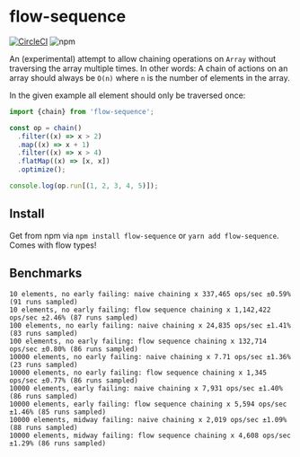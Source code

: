 # flow-sequence

[![CircleCI](https://circleci.com/gh/agrafix/flow-sequence.svg?style=svg)](https://circleci.com/gh/agrafix/flow-sequence) ![npm](https://img.shields.io/npm/dw/flow-sequence.svg)

An (experimental) attempt to allow chaining operations on `Array` without traversing the array
multiple times. In other words: A chain of actions on an array should always be `O(n)` where `n` is
the number of elements in the array.

In the given example all element should only be traversed once:

```javascript
import {chain} from 'flow-sequence';

const op = chain()
  .filter((x) => x > 2)
  .map((x) => x + 1)
  .filter((x) => x > 4)
  .flatMap((x) => [x, x])
  .optimize();

console.log(op.run[(1, 2, 3, 4, 5)]);
```

## Install

Get from npm via `npm install flow-sequence` or `yarn add flow-sequence`. Comes with flow types!

## Benchmarks

```
10 elements, no early failing: naive chaining x 337,465 ops/sec ±0.59% (91 runs sampled)
10 elements, no early failing: flow sequence chaining x 1,142,422 ops/sec ±2.46% (87 runs sampled)
100 elements, no early failing: naive chaining x 24,835 ops/sec ±1.41% (83 runs sampled)
100 elements, no early failing: flow sequence chaining x 132,714 ops/sec ±0.80% (86 runs sampled)
10000 elements, no early failing: naive chaining x 7.71 ops/sec ±1.36% (23 runs sampled)
10000 elements, no early failing: flow sequence chaining x 1,345 ops/sec ±0.77% (86 runs sampled)
10000 elements, early failing: naive chaining x 7,931 ops/sec ±1.40% (86 runs sampled)
10000 elements, early failing: flow sequence chaining x 5,594 ops/sec ±1.46% (85 runs sampled)
10000 elements, midway failing: naive chaining x 2,019 ops/sec ±1.09% (88 runs sampled)
10000 elements, midway failing: flow sequence chaining x 4,608 ops/sec ±1.29% (86 runs sampled)
```
